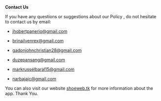 **Contact Us**

If you have any questions or suggestions about our Policy , do not hesitate to contact us by email:


* jhobertpanerio@gmail.com

* brinailvenrex@gmail.com

* gadonjohnchristian28@gmail.com

* duzepansang@gmail.com

* markrusselbaral15@gmail.com

* narbajajc@gmail.com

You can also visit our website [shoeweb.tk](Shoe-Web) for more information about the app. Thank You.